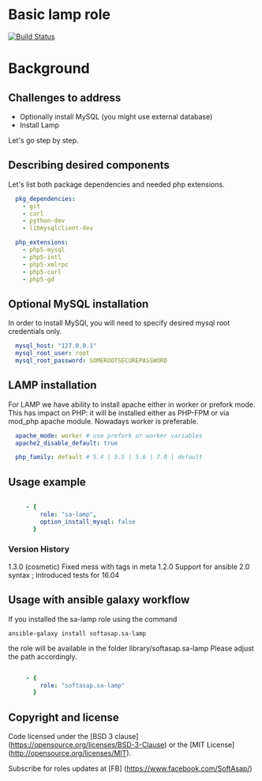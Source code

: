 # Basic lamp role

[![Build Status](https://travis-ci.org/softasap/sa-lamp.svg?branch=master)](https://travis-ci.org/softasap/sa-lamp)


# Background


## Challenges to address
  * Optionally install MySQL (you might use external database)
  * Install Lamp  

Let's go step by step.



## Describing desired components

Let's list both package dependencies and needed php extensions.
```YAML
  pkg_dependencies:
    - git
    - curl
    - python-dev
    - libmysqlclient-dev

  php_extensions:
    - php5-mysql
    - php5-intl
    - php5-xmlrpc
    - php5-curl
    - php5-gd
```


## Optional MySQL installation

In order to install MySQl, you will need to specify desired mysql root credentials only.
```YAML
  mysql_host: "127.0.0.1"
  mysql_root_user: root
  mysql_root_password: SOMEROOTSECUREPASSWORD
```


## LAMP installation
For LAMP we have ability to install apache either in worker or prefork mode.
This has impact on PHP: it will be installed either as PHP-FPM or via mod_php apache module.
Nowadays worker is preferable.
```YAML
  apache_mode: worker # use prefork or worker variables
  apache2_disable_default: true

  php_family: default # 5.4 | 5.5 | 5.6 | 7.0 | default
```



## Usage example

```YAML

     - {
         role: "sa-lamp",
         option_install_mysql: false
       }


```


### Version History

1.3.0  (cosmetic) Fixed mess with tags in meta
1.2.0  Support for ansible 2.0 syntax ; Introduced tests for 16.04


Usage with ansible galaxy workflow
----------------------------------

If you installed the sa-lamp role using the command


`
   ansible-galaxy install softasap.sa-lamp
`

the role will be available in the folder library/softasap.sa-lamp
Please adjust the path accordingly.

```YAML

     - {
         role: "softasap.sa-lamp"
       }

```


Copyright and license
---------------------

Code licensed under the [BSD 3 clause] (https://opensource.org/licenses/BSD-3-Clause) or the [MIT License] (http://opensource.org/licenses/MIT).

Subscribe for roles updates at [FB] (https://www.facebook.com/SoftAsap/)

